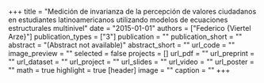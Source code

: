 +++
title = "Medición de invarianza de la percepción de valores ciudadanos en estudiantes latinoamericanos utilizando modelos de ecuaciones estructurales multinivel"
date = "2015-01-01"
authors = ["Federico {Viertel Arze}"]
publication_types = ["3"]
publication = ""
publication_short = ""
abstract = "(Abstract not available)"
abstract_short = ""
url_code = ""
image_preview = ""
selected = false
projects = []
url_pdf = ""
url_preprint = ""
url_dataset = ""
url_project = ""
url_slides = ""
url_video = ""
url_poster = ""
math = true
highlight = true
[header]
image = ""
caption = ""
+++
